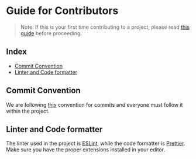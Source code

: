 # Guide for Contributors

> Note: If this is your first time contributing to a project, please read [this guide](https://github.com/Coding-in-community/.github/blob/master/FIRST_CONTRIBUTION.en.md) before proceeding.

## Index

- [Commit Convention](#commit-convention)
- [Linter and Code formatter](#linter-and-code-formatter)

## Commit Convention

We are following [this](https://devbrotherhood.github.io/cmc/) convention for commits and everyone must follow it within the project.

## Linter and Code formatter

The linter used in the project is [ESLint](https://eslint.org/), while the code formatter is [Prettier](https://prettier.io/). Make sure you have the proper extensions installed in your editor.
